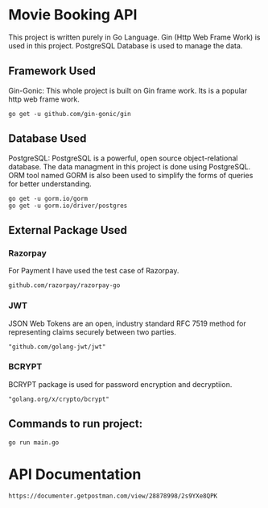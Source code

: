 # Movie Booking API
This project is written purely in Go Language. Gin (Http Web Frame Work) is used in this project. PostgreSQL Database is used to manage the data.
## Framework Used
Gin-Gonic: This whole project is built on Gin frame work. Its is a popular http web frame work.
```
go get -u github.com/gin-gonic/gin
```
## Database Used
PostgreSQL: PostgreSQL is a powerful, open source object-relational database. The data managment in this project is done using PostgreSQL. ORM tool named GORM is also been used to simplify the forms of queries for better understanding.

```
go get -u gorm.io/gorm
go get -u gorm.io/driver/postgres
```
## External Package Used
### Razorpay
For Payment I have used the test case of Razorpay.
```
github.com/razorpay/razorpay-go
```
### JWT
JSON Web Tokens are an open, industry standard RFC 7519 method for representing claims securely between two parties.
```
"github.com/golang-jwt/jwt"
```
### BCRYPT
BCRYPT package is used for password encryption and decryptiion.
```
"golang.org/x/crypto/bcrypt"
```
## Commands to run project:
```
go run main.go
```
# API Documentation
```
https://documenter.getpostman.com/view/28878998/2s9YXe8QPK
```